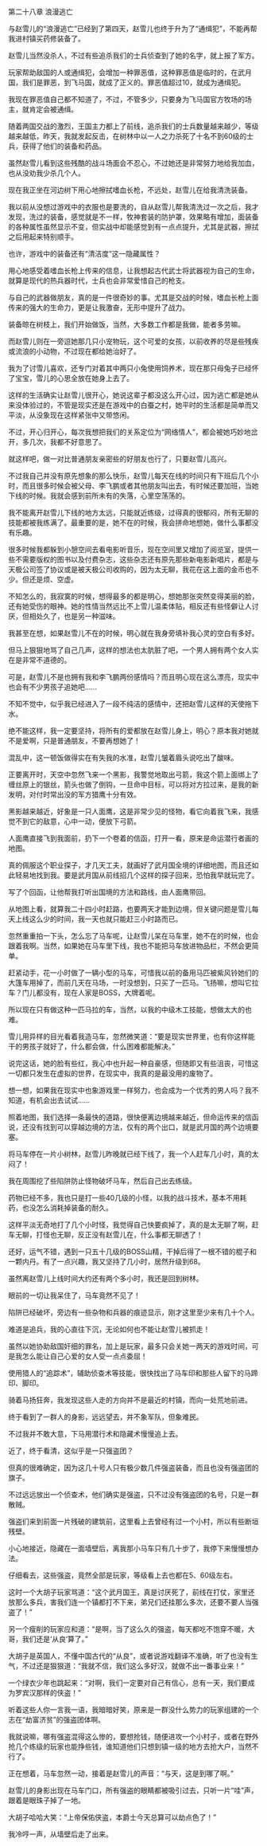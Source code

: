 第二十八章 浪漫逃亡


与赵雪儿的“浪漫逃亡”已经到了第四天，赵雪儿也终于升为了“通缉犯”，不能再帮我进村镇买药修装备了。

赵雪儿当然没杀人，不过有些追杀我们的士兵侦查到了她的名字，就上报了军方。

玩家帮助敌国的人或通缉犯，会增加一种罪恶值，这种罪恶值是临时的，在武月国，我们是罪恶，到飞马国，就成了正义的。罪恶值超过10，就成为通缉犯。

我现在罪恶值自己都不知道了，不过，不管多少，只要身为飞马国官方牧场的场主，就肯定会被通缉。

随着两国交战的激烈，王国主力都上了前线，追杀我们的士兵数量越来越少，等级越来越低，昨天，我就发起反击，在树林中以一人之力杀死了十名不到60级的士兵，获得了他们的装备和药品。

虽然赵雪儿看到这些残酷的战斗场面会不忍心，不过她还是非常努力地给我加血，也从没劝我少杀几个人。

现在我正坐在河边树下用心地擦拭嗜血长枪，不远处，赵雪儿在给我清洗装备。

我以前从没想过游戏中的衣服也是要洗的，自从赵雪儿帮我清洗过一次之后，我才发现，洗过的装备，感觉就是不一样，牧神套装的防护罩，效果略有增加，面装备的各种属性虽然显示不变，但实战中却能感觉到有一点点提升，尤其是武器，擦拭之后用起来特别顺手。

也许，游戏中的装备还有“清洁度”这一隐藏属性？

用心地感受着嗜血长枪上传来的信息，让我想起古代武士将武器视为自己的生命，就算是现代的热兵器时代，士兵也会非常爱惜自己的枪支。

与自己的武器做朋友，真的是一件很奇妙的事。尤其是交战的时候，嗜血长枪上面传来的强大的生命力，更是让我激奋，无形中提升了战力。

装备晾在树枝上，我们开始做饭，当然，大多数工作都是我做，能者多劳嘛。

而赵雪儿则在一旁逗她那几只小宠物玩，这个可爱的女孩，以前收养的尽是些残疾或流浪的小动物，不过现在都给她治好了。

我为了讨雪儿喜欢，还专门对着其中两只小兔使用饲养术，现在那只母兔子已经怀了宝宝，雪儿的心思全放在她身上去了。

这样的生活确实让赵雪儿很开心，她说这辈子都没这么开心过，因为逃亡都是她从来没体验过的，不管是现实还是在游戏中的白蚕之村，她平时的生活都是简单而又平淡，从没象现在这样紧张中又带悠闲。

不过，开心归开心，每次我想把我们的关系定位为“网络情人”，都会被她巧妙地岔开，多几次，我都不好意思了。

就这样吧，做一对比普通朋友亲密些的好朋友也行了，只要赵雪儿高兴。

不过我自己并没有原先想象的那么快乐，赵雪儿每天在线的时间只有下班后几个小时，而且很多时候会被父母、李飞鹏或者其他朋友叫出去，有时候还要加班，当她下线的时候。我就会感到前所未有的失落，心里空荡荡的。

我不能离开赵雪儿下线的地方太远，只能就近练级，过得真的很郁闷，所有无聊的技能都被我练满了。最重要的是，她不在的时候，我会拼命地想她，做什么事都没有乐趣。

很多时候我都躲到小憩空间去看电影听音乐，现在空间里又增加了阅览室，提供一些不需要版权的图书以及付费杂志，这些杂志还有原先那些新电影新唱片，都是与天极公司签了协议或是被天极公司收购的，因为太无聊，我花在这上面的金币也不少。但还是烦、空虚。

不知怎么的，我寂寞的时候，想得最多的都是明心，想她那张突然变得美丽的脸，还有她受伤的眼神。她的性情当然远比不上雪儿温柔体贴，相反还有些怪僻让人讨厌，但相处久了，也是另一种滋味。

我甚至在想，如果赵雪儿不在的时候，明心就在我身旁填补我心灵的空白有多好。

但马上狠狠地骂了自己几声，这样的想法也太肮脏了吧，一个男人拥有两个女人实在是非常不道德的。

可是，赵雪儿不是也拥有我和李飞鹏两份感情吗？而且明心现在这么漂亮，现实中也会有不少男孩子追她吧……

不知不觉中，似乎我已经进入了一段不纯洁的感情中，还把赵雪儿这样的天使拖下水。

绝不能这样，我一定要坚持，将所有的爱都放在赵雪儿身上，明心？原本我对她就不是爱啊，只是普通朋友，不要再想她了！

混乱中，这一顿饭做得实在有失我的水准，赵雪儿皱着眉头说吃出了酸味。

正要离开时，天空中忽然飞来一个黑影，我警觉地取出弓箭，我这个箭上面绑上了缠丝原上的银丝，箭头也做了倒钩，一旦命中目标，可以将对方拉过来，是我的新发明，对付时常出没的军方猎鹰十分有效。

黑影越来越近，好象是一只人面鹰，这是非常少见的怪物，看它向着我飞来，我感觉不到它的敌意，心中一动，便放下弓箭。

人面鹰直接飞到我面前，扔下一个卷着的信函，打开一看，原来是命运潜行者画的地图。

真的佩服这个职业探子，才几天工夫，就画好了武月国全境的详细地图，而且还如此轻易地找到我。要是武月国从前线招几个这样的探子回来，恐怕我早就玩完了。

写了个回函，让他帮我打听出国境的方法和路线，由人面鹰带回。

从地图上看，就算我二十四小时赶路，也要两天才能到边境，但关键问题是雪儿每天上线这么少的时间，我一天也就只能赶三小时路而已。

忽然重重拍一下头，怎么忘了马车呢，让赵雪儿呆在马车里，她不在的时候，也会跟着我啊。当然，如果她在马车里下线，我也不能把马车放进物品栏，不然会更简单。

赶紧动手，花一小时做了一辆小型的马车，可惜我以前的备用马匹被紫风铃她们的大篷车用掉了，而前几天在马场，一时没想到，只买了一匹马。飞扬嘛，想叫它拉车？门儿都没有，现在人家是BOSS，大牌着呢。

所以现在只有做这种一匹马拉的车，当然，以我的中级木工技能，想做太大的也难。

雪儿用异样的目光看着我造马车，忽然微笑道：“要是现实世界里，也有你这样能干的男孩子就好了，什么都会做，什么困难都能解决。”

说完这话，她的脸有些红，我心中也升起一种自豪感，但随即又有些沮丧，可惜这一切都只发生在虚拟的世界，在现实中，我真的是最没用的废物了。

想一想，如果我在现实中也象游戏里一样努力，也会成为一个优秀的男人吗？我不知道，有机会出去试试……

照着地图，我们选择一条最快的道路，很快便离边境越来越近，但命运传来的信函说，还没有找到可以穿越边境的方法，仅有的两个出口，就是武月国的两个边境要塞。

将马车停在一片小树林，赵雪儿昨晚就已经下线了，我一个人赶车几小时，真的太闷了！

我在周围挖了些陷阱防止怪物破坏马车，然后自己出去练级。

药物已经不多，我也只是打一些40几级的小怪，以我的战斗技术，基本不用耗药，也没怎么消耗掉装备的耐久。

这样平淡无奇地打了几个小时怪，我觉得自己快要疯掉了，真的是太无聊了啊，赶车无聊，打怪也无聊，反正没有赵雪儿在，什么事都无聊透了！

还好，运气不错，遇到一只五十几级的BOSS山精，干掉后得了一根不错的棍子和一颗内丹。有了一点兴趣，我又坚持了几小时，居然升级到68。

虽然离赵雪儿上线时间大约还有两个多小时，我还是回到树林。

眼前的一切让我呆住了，马车竟然不见了！

陷阱已经破坏，旁边有一些杂物和兵器的痕迹显示，刚才这里至少来有几十个人。

难道是追兵，我的心直往下沉，无论如何也不能让赵雪儿被抓走！

虽然以她协助敌国奸细的罪名，加上是玩家，最多只会关她一两天的游戏时间，可是我怎么能让自己心爱的女人受一点点委屈！

使用猎人的“追踪术”，辅助侦查术等技能，很快找出了马车印和那些人留下的马蹄印、脚印。

骑着马扬狂奔，我发现这些人走的方向并不是最近的村镇，而向一处荒地前进。

终于看到了一群人的身影，远远望去，并不象军队，但象难民。

不过我并不敢大意，下马用潜行术和隐藏术慢慢追上去。

近了，终于看清，这似乎是一只强盗团？

但真的很难确定，因为这几十号人只有极少数几件强盗装备，而且也没有强盗团的旗子。

不过远远放出一个侦查术，他们确实是强盗，只不过没有强盗团的名号，只是一群散贼。

强盗们来到前面一片残破的建筑前，这里看上去曾经有过一个小村，所以有些断垣残壁。

小心地接近，隐藏在一面墙壁后，离我那小马车只有几十步了，我停下来慢慢想办法。

仔细看去，这些强盗，竟然全部是玩家，等级看上去也都在5、60级左右。

这时一个大胡子玩家骂道：“这个武月国王，真是讨厌死了，前线在打仗，家里还放那么多兵，害我们连一个镇都打不下来，弟兄们还挂那么多次，还要不要人当强盗了！”

另一个瘦削的玩家应和道：“是啊，当了这么久的强盗，每天都吃不饱穿不暖，大哥，我们还是‘从良’算了。”

大胡子是英国人，不懂中国古代的“从良”，或者说游戏翻译不准确，听了也没有生气，不过还是狠狠道：“我就不信，我们这么多好汉，就做不出一番事业来！”

一个绿衣少年也跳起来：“对啊，我们一定要对自己有信心，总有一天，我们要成为罗宾汉那样的侠盗！”

听着这些人你一言我一语，我暗暗好笑，原来是一群没什么势力的玩家组建的一个志在“劫富济贫”的强盗团体啊。

我就说嘛，哪有强盗混得这么惨的，要想抢钱，随便进攻一个小村子，或者在野外抢几个练级的玩家也能挣些钱，谁知道他们只想到镇一级的地方去抢大户，当然不行了。

正在想着，马车忽然一动，接着是赵雪儿的声音：“与天，这是到哪了啊。”

赵雪儿的身影出现在马车门口，所有强盗的眼睛都被吸引过去，只听一片“哇”声，跟着是眼珠子掉了一地。

大胡子哈哈大笑：“上帝保佑侠盗，本爵士今天总算可以劫点色了！”

我冷哼一声，从墙壁后走了出来。






